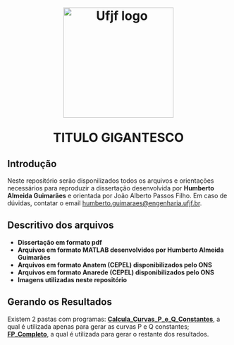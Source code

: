 

<h1 align="center">
  <img src="https://github.com/humbertoAGjf/Dissertacao-Humberto-Ufjf/blob/main/Imagens/Logo_da_UFJF.png" alt="Ufjf logo" width="250"/>
<p>   </p>
<p> TITULO GIGANTESCO </p>
</h1>

## Introdução
Neste repositório serão disponilizados todos os arquivos e orientações necessários para reproduzir a dissertação desenvolvida por <strong>Humberto Almeida Guimarães</strong> e orientada por João Alberto Passos Filho. Em caso de dúvidas, contatar o email humberto.guimaraes@engenharia.ufjf.br.

## Descritivo dos arquivos

- **Dissertação em formato pdf**
- **Arquivos em formato MATLAB desenvolvidos por Humberto Almeida Guimarães**
- **Arquivos em formato Anatem (CEPEL) disponibilizados pelo ONS**
- **Arquivos em formato Anarede (CEPEL) disponibilizados pelo ONS**
- **Imagens utilizadas neste repositório**

## Gerando os Resultados

Existem 2 pastas com programas: <a href="https://github.com/humbertoAGjf/Dissertacao-Humberto-Ufjf/tree/main/Calcula_Curvas_P_e_Q_Constantes"><strong>Calcula_Curvas_P_e_Q_Constantes</strong></a>, a qual é utilizada apenas para gerar as curvas P e Q constantes; <a href="https://github.com/humbertoAGjf/Dissertacao-Humberto-Ufjf/tree/main/FP_Completo"><strong>FP_Completo</strong></a>, a qual é utilizada para gerar o restante dos resultados.



